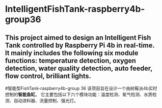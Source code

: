 # IntelligentFishTank-raspberry4b-group36
This project aimed to design an **Intelligent Fish Tank** controlled by Raspberry Pi 4b in real-time. 
It mainly includes the following six module functions: temperature detection, oxygen detection, water quality detection, auto feeder, flow control, brilliant lights.
---------------------------------------------------------------------------------
#智能型FishTank-raspberry4b-group 36
该项目旨在设计一个由树莓派4b实时控制的**智能鱼缸**。
它主要包括以下六个模块功能：温度检测、氧气检测、水质检测、自动进料器、流量控制、强光灯。
